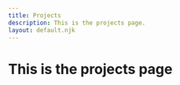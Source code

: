 ```yaml
---
title: Projects
description: This is the projects page.
layout: default.njk
---
```

# This is the projects page